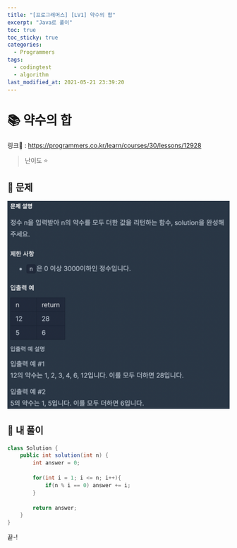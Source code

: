 ```yaml
---
title: "[프로그래머스] [LV1] 약수의 합"
excerpt: "Java로 풀이"
toc: true
toc_sticky: true
categories:
  - Programmers
tags:
  - codingtest
  - algorithm
last_modified_at: 2021-05-21 23:39:20
---
```


# 📚 약수의 합
  
링크📎 : <https://programmers.co.kr/learn/courses/30/lessons/12928>  

>난이도 ⭐️
  
## 📖 문제  
  
![이미지](/assets/images/Programmers/Lv1/38-1.png)
  
## 📝 내 풀이  
  
```java  
class Solution {
    public int solution(int n) {
        int answer = 0;
        
        for(int i = 1; i <= n; i++){
            if(n % i == 0) answer += i;
        }
        
        return answer;
    }
}
```  
  
끝-!
